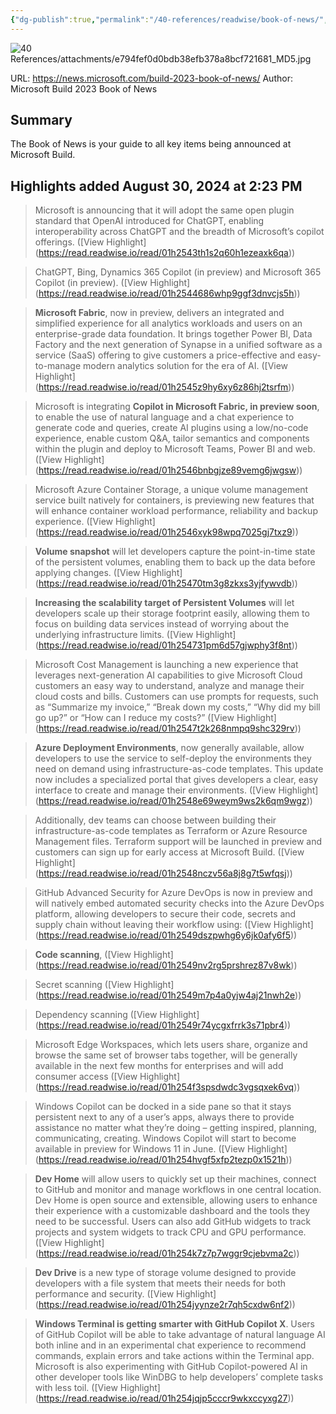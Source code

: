 ```yaml
---
{"dg-publish":true,"permalink":"/40-references/readwise/book-of-news/","tags":["rw/articles"]}
---
```


![40 References/attachments/e794fef0d0bdb38efb378a8bcf721681_MD5.jpg](/img/user/40%20References/attachments/e794fef0d0bdb38efb378a8bcf721681_MD5.jpg)
  
URL: https://news.microsoft.com/build-2023-book-of-news/
Author: Microsoft Build 2023 Book of News

## Summary

The Book of News is your guide to all key items being announced at Microsoft Build.

## Highlights added August 30, 2024 at 2:23 PM
>Microsoft is announcing that it will adopt the same open plugin standard that OpenAI introduced for ChatGPT, enabling interoperability across ChatGPT and the breadth of Microsoft’s copilot offerings. ([View Highlight] (https://read.readwise.io/read/01h2543th1s2q60h1ezeaxk6qa))


>ChatGPT, Bing, Dynamics 365 Copilot (in preview) and Microsoft 365 Copilot (in preview). ([View Highlight] (https://read.readwise.io/read/01h2544686whp9ggf3dnvcjs5h))


>**Microsoft Fabric**, now in preview, delivers an integrated and simplified experience for all analytics workloads and users on an enterprise-grade data foundation. It brings together Power BI, Data Factory and the next generation of Synapse in a unified software as a service (SaaS) offering to give customers a price-effective and easy-to-manage modern analytics solution for the era of AI. ([View Highlight] (https://read.readwise.io/read/01h2545z9hy6xy6z86hj2tsrfm))


>Microsoft is integrating **Copilot in Microsoft Fabric, in preview soon**, to enable the use of natural language and a chat experience to generate code and queries, create AI plugins using a low/no-code experience, enable custom Q&A, tailor semantics and components within the plugin and deploy to Microsoft Teams, Power BI and web. ([View Highlight] (https://read.readwise.io/read/01h2546bnbgjze89vemg6jwgsw))


>Microsoft Azure Container Storage, a unique volume management service built natively for containers, is previewing new features that will enhance container workload performance, reliability and backup experience. ([View Highlight] (https://read.readwise.io/read/01h2546xyk98wpq7025gj7txz9))


>**Volume snapshot** will let developers capture the point-in-time state of the persistent volumes, enabling them to back up the data before applying changes. ([View Highlight] (https://read.readwise.io/read/01h25470tm3g8zkxs3yjfywvdb))


>**Increasing the scalability target of Persistent Volumes** will let developers scale up their storage footprint easily, allowing them to focus on building data services instead of worrying about the underlying infrastructure limits. ([View Highlight] (https://read.readwise.io/read/01h254731pm6d57gjwphy3f8nt))


>Microsoft Cost Management is launching a new experience that leverages next-generation AI capabilities to give Microsoft Cloud customers an easy way to understand, analyze and manage their cloud costs and bills. Customers can use prompts for requests, such as “Summarize my invoice,” “Break down my costs,” “Why did my bill go up?” or “How can I reduce my costs?” ([View Highlight] (https://read.readwise.io/read/01h2547t2k268nmpq9shc329rv))


>**Azure Deployment Environments**, now generally available, allow developers to use the service to self-deploy the environments they need on demand using infrastructure-as-code templates. This update now includes a specialized portal that gives developers a clear, easy interface to create and manage their environments. ([View Highlight] (https://read.readwise.io/read/01h2548e69weym9ws2k6qm9wgz))


>Additionally, dev teams can choose between building their infrastructure-as-code templates as Terraform or Azure Resource Management files. Terraform support will be launched in preview and customers can sign up for early access at Microsoft Build. ([View Highlight] (https://read.readwise.io/read/01h2548nczv56a8j8g7t5wfqsj))


>GitHub Advanced Security for Azure DevOps is now in preview and will natively embed automated security checks into the Azure DevOps platform, allowing developers to secure their code, secrets and supply chain without leaving their workflow using: ([View Highlight] (https://read.readwise.io/read/01h2549dszpwhg6y6jk0afy6f5))


>**Code scanning**, ([View Highlight] (https://read.readwise.io/read/01h2549nv2rg5prshrez87v8wk))


>Secret scanning ([View Highlight] (https://read.readwise.io/read/01h2549m7p4a0yjw4aj21nwh2e))


>Dependency scanning ([View Highlight] (https://read.readwise.io/read/01h2549r74ycgxfrrk3s71pbr4))


>Microsoft Edge Workspaces, which lets users share, organize and browse the same set of browser tabs together, will be generally available in the next few months for enterprises and will add consumer access ([View Highlight] (https://read.readwise.io/read/01h254f3spsdwdc3vgsqxek6vq))


>Windows Copilot can be docked in a side pane so that it stays persistent next to any of a user’s apps, always there to provide assistance no matter what they’re doing – getting inspired, planning, communicating, creating.
>Windows Copilot will start to become available in preview for Windows 11 in June. ([View Highlight] (https://read.readwise.io/read/01h254hvgf5xfp2tezp0x1521h))


>**Dev Home** will allow users to quickly set up their machines, connect to GitHub and monitor and manage workflows in one central location. Dev Home is open source and extensible, allowing users to enhance their experience with a customizable dashboard and the tools they need to be successful. Users can also add GitHub widgets to track projects and system widgets to track CPU and GPU performance. ([View Highlight] (https://read.readwise.io/read/01h254k7z7p7wggr9cjebvma2c))


>**Dev Drive** is a new type of storage volume designed to provide developers with a file system that meets their needs for both performance and security. ([View Highlight] (https://read.readwise.io/read/01h254jyynze2r7qh5cxdw6nf2))


>**Windows Terminal is getting smarter with GitHub Copilot X**. Users of GitHub Copilot will be able to take advantage of natural language AI both inline and in an experimental chat experience to recommend commands, explain errors and take actions within the Terminal app. Microsoft is also experimenting with GitHub Copilot-powered AI in other developer tools like WinDBG to help developers’ complete tasks with less toil. ([View Highlight] (https://read.readwise.io/read/01h254jqjp5cccr9wkxccyxg27))


